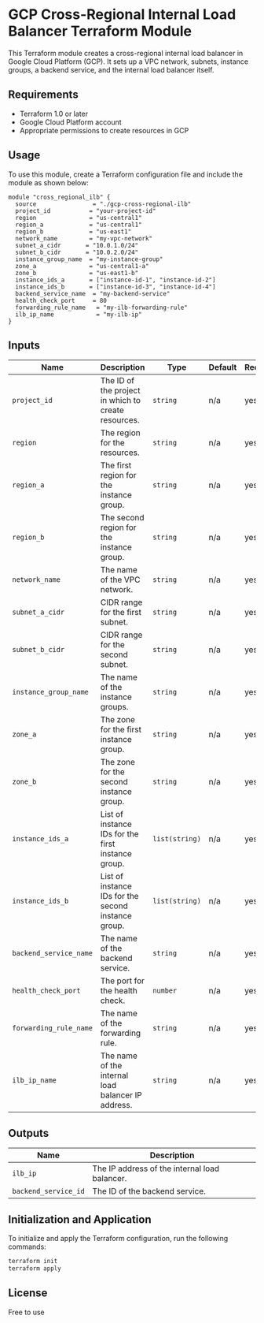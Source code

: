 # GCP Cross-Regional Internal Load Balancer Terraform Module

This Terraform module creates a cross-regional internal load balancer in Google Cloud Platform (GCP). It sets up a VPC network, subnets, instance groups, a backend service, and the internal load balancer itself.

## Requirements

- Terraform 1.0 or later
- Google Cloud Platform account
- Appropriate permissions to create resources in GCP

## Usage

To use this module, create a Terraform configuration file and include the module as shown below:

```hcl
module "cross_regional_ilb" {
  source                = "./gcp-cross-regional-ilb"
  project_id           = "your-project-id"
  region               = "us-central1"
  region_a             = "us-central1"
  region_b             = "us-east1"
  network_name         = "my-vpc-network"
  subnet_a_cidr       = "10.0.1.0/24"
  subnet_b_cidr       = "10.0.2.0/24"
  instance_group_name  = "my-instance-group"
  zone_a               = "us-central1-a"
  zone_b               = "us-east1-b"
  instance_ids_a       = ["instance-id-1", "instance-id-2"]
  instance_ids_b       = ["instance-id-3", "instance-id-4"]
  backend_service_name  = "my-backend-service"
  health_check_port     = 80
  forwarding_rule_name   = "my-ilb-forwarding-rule"
  ilb_ip_name            = "my-ilb-ip"
}
```

## Inputs

| Name                     | Description                                           | Type         | Default | Required |
|--------------------------|-------------------------------------------------------|--------------|---------|----------|
| `project_id`             | The ID of the project in which to create resources. | `string`     | n/a     | yes      |
| `region`                 | The region for the resources.                        | `string`     | n/a     | yes      |
| `region_a`               | The first region for the instance group.            | `string`     | n/a     | yes      |
| `region_b`               | The second region for the instance group.           | `string`     | n/a     | yes      |
| `network_name`           | The name of the VPC network.                        | `string`     | n/a     | yes      |
| `subnet_a_cidr`         | CIDR range for the first subnet.                    | `string`     | n/a     | yes      |
| `subnet_b_cidr`         | CIDR range for the second subnet.                   | `string`     | n/a     | yes      |
| `instance_group_name`    | The name of the instance groups.                    | `string`     | n/a     | yes      |
| `zone_a`                 | The zone for the first instance group.              | `string`     | n/a     | yes      |
| `zone_b`                 | The zone for the second instance group.             | `string`     | n/a     | yes      |
| `instance_ids_a`         | List of instance IDs for the first instance group.  | `list(string)` | n/a   | yes      |
| `instance_ids_b`         | List of instance IDs for the second instance group. | `list(string)` | n/a   | yes      |
| `backend_service_name`    | The name of the backend service.                    | `string`     | n/a     | yes      |
| `health_check_port`      | The port for the health check.                      | `number`     | n/a     | yes      |
| `forwarding_rule_name`   | The name of the forwarding rule.                    | `string`     | n/a     | yes      |
| `ilb_ip_name`            | The name of the internal load balancer IP address. | `string`     | n/a     | yes      |

## Outputs

| Name                     | Description                                           |
|--------------------------|-------------------------------------------------------|
| `ilb_ip`                 | The IP address of the internal load balancer.       |
| `backend_service_id`     | The ID of the backend service.                       |

## Initialization and Application

To initialize and apply the Terraform configuration, run the following commands:

```bash
terraform init
terraform apply
```
## License
Free to use

